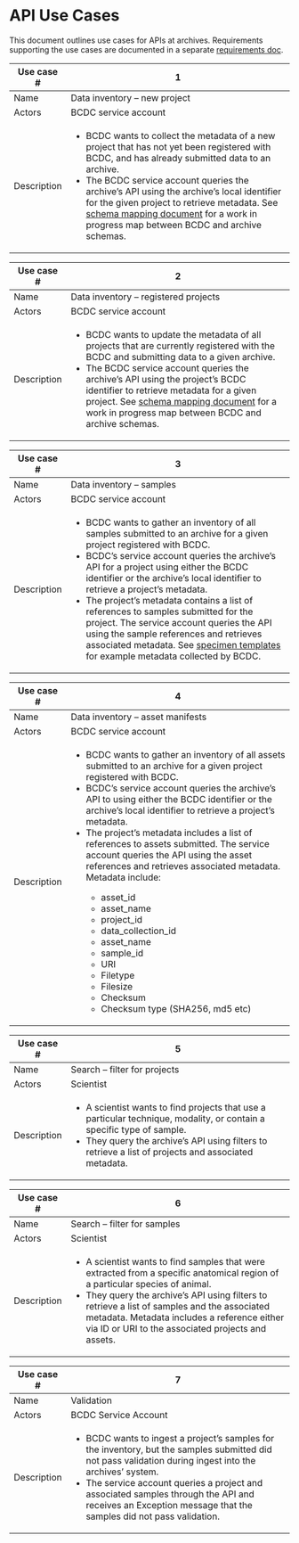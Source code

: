 # API Use Cases

This document outlines use cases for APIs at archives. Requirements supporting the
use cases are documented in a separate [requirements doc](api-requirements.md).


<table id="new-project" class="tg">
<thead>
  <tr>
    <th class="tg-0pky">Use case #</th>
    <th class="tg-0pky">1</th>
  </tr>
</thead>
<tbody>
  <tr>
    <td class="tg-0pky">Name</td>
    <td class="tg-0pky">Data inventory – new project</td>
  </tr>
  <tr>
    <td class="tg-0pky">Actors</td>
    <td class="tg-0pky">BCDC service account</td>
  </tr>
  <tr>
    <td class="tg-0pky">Description</td>
    <td class="tg-0pky">
        <ul>
            <li>
                BCDC wants to collect the metadata of a new project that has not yet been registered with BCDC, and has already submitted data to an archive.
            </li>
            <li>
                <span>The BCDC service account queries the archive’s API using the archive’s local identifier for the given project to retrieve metadata. 
                See <a href="https://github.com/BICCN/BCDC-Metadata/blob/83b00c19d21a7ef73196936a7b8e66b8637e59ee/design/schema/mappings.csv">schema mapping document</a> for a work in progress map between BCDC and archive schemas.</span>
            </li>
        </ul>
    </td>
  </tr>
</tbody>
</table>

<table id="registered-projects" class="tg">
<thead>
  <tr>
    <th class="tg-0lax">Use case #</th>
    <th class="tg-0lax">2</th>
  </tr>
</thead>
<tbody>
  <tr>
    <td class="tg-0lax">Name</td>
    <td class="tg-0lax">Data inventory – registered projects</td>
  </tr>
  <tr>
    <td class="tg-0lax">Actors</td>
    <td class="tg-0lax">BCDC service account</td>
  </tr>
  <tr>
    <td class="tg-0lax">Description</td>
    <td class="tg-0lax">
        <ul>
            <li>
                BCDC wants to update the metadata of all projects that are currently registered with the BCDC and submitting data to a given archive.
            </li>
            <li>
                <span>
                    The BCDC service account queries the archive’s API using the project’s BCDC identifier to retrieve metadata for a given project. See <a href="https://github.com/BICCN/BCDC-Metadata/blob/83b00c19d21a7ef73196936a7b8e66b8637e59ee/design/schema/mappings.csv">schema mapping document</a> for a work in progress map between BCDC and archive schemas.
                </span>
            </li>
        </ul>
    </td>
  </tr>
</tbody>
</table>

<table id="samples" class="tg">
<thead>
  <tr>
    <th class="tg-0lax">Use case #</th>
    <th class="tg-0lax">3</th>
  </tr>
</thead>
<tbody>
  <tr>
    <td class="tg-0lax">Name</td>
    <td class="tg-0lax">Data inventory – samples</td>
  </tr>
  <tr>
    <td class="tg-0lax">Actors</td>
    <td class="tg-0lax">BCDC service account</td>
  </tr>
  <tr>
    <td class="tg-0lax">Description</td>
    <td class="tg-0lax">
    <ul>
        <li>
            BCDC wants to gather an inventory of all samples submitted to an archive for a given project registered with BCDC.
        </li>
        <li>
            BCDC’s service account queries the archive’s API for a project using either the BCDC identifier or the archive’s local identifier to retrieve a project’s metadata.
        </li>
        <li>
            <span>
                The project’s metadata contains a list of references to samples submitted for the project. The service account queries the API using the sample references and retrieves associated metadata. See <a href="https://github.com/BICCN/BCDC-Metadata/tree/master/Templates/sample_inventory"> specimen templates</a> for example metadata collected by BCDC.
            </span>
        </li>
    </ul>
  </tr>
</tbody>
</table>

<table class="tg">
<thead>
  <tr>
    <th class="tg-0lax">Use case #</th>
    <th class="tg-0lax">4</th>
  </tr>
</thead>
<tbody>
  <tr>
    <td class="tg-0lax">Name</td>
    <td class="tg-0lax">Data inventory – asset manifests</td>
  </tr>
  <tr>
    <td class="tg-0lax">Actors</td>
    <td class="tg-0lax">BCDC service account</td>
  </tr>
  <tr>
    <td class="tg-0lax">Description</td>
    <td class="tg-0lax">
        <ul>
            <li>
                BCDC wants to gather an inventory of all assets submitted to an archive for a given project registered with BCDC.
            </li>
            <li>
                BCDC’s service account queries the archive’s API to using either the BCDC identifier or the archive’s local identifier to retrieve a project’s metadata.
            </li>
            <li>
                The project’s metadata includes a list of references to assets submitted. The service account queries the API using the asset references and retrieves associated metadata. Metadata include:
            </li>
                <ul>
                    <li>asset_id</li>
                    <li>asset_name</li>
                    <li>project_id</li>
                    <li>data_collection_id</li>
                    <li>asset_name</li>
                    <li>sample_id</li>
                    <li>URI</li>
                    <li>Filetype</li>
                    <li>Filesize</li>
                    <li>Checksum</li>
                    <li>Checksum type (SHA256, md5 etc)</li>
                </ul>
        </ul>
  </tr>
</tbody>
</table>

<table class="tg">
    <thead>
    <tr>
        <th class="tg-0lax">Use case #</th>
        <th class="tg-0lax">5</th>
    </tr>
    </thead>
    <tbody>
    <tr>
        <td class="tg-0lax">Name</td>
        <td class="tg-0lax">Search – filter for projects</td>
    </tr>
    <tr>
        <td class="tg-0lax">Actors</td>
        <td class="tg-0lax">Scientist</td>
    </tr>
    <tr>
        <td class="tg-0lax">Description</td>
        <td class="tg-0lax">
            <ul>
                <li>
                    A scientist wants to find projects that use a particular technique, modality, or contain a specific type of sample.
                </li>
                <li>
                    They query the archive’s API using filters to retrieve a list of projects and associated metadata.
                </li>
            </ul>
    </tr>
    </tbody>
</table>

<table class="tg">
<thead>
  <tr>
    <th class="tg-0lax">Use case #</th>
    <th class="tg-0lax">6</th>
  </tr>
</thead>
<tbody>
  <tr>
    <td class="tg-0lax">Name</td>
    <td class="tg-0lax">Search – filter for samples</td>
  </tr>
  <tr>
    <td class="tg-0lax">Actors</td>
    <td class="tg-0lax">Scientist</td>
  </tr>
  <tr>
    <td class="tg-0lax">Description</td>
    <td class="tg-0lax">
        <ul>
            <li>
                A scientist wants to find samples that were extracted from a specific anatomical region of a particular species of animal.
            </li>
            <li>
                They query the archive’s API using filters to retrieve a list of samples and the associated metadata. Metadata includes a reference either via ID or URI to the associated projects and assets.
            </li>
        </ul>
  </tr>
</tbody>
</table>

<table class="tg">
<thead>
  <tr>
    <th class="tg-0lax">Use case #</th>
    <th class="tg-0lax">7</th>
  </tr>
</thead>
<tbody>
  <tr>
    <td class="tg-0lax">Name</td>
    <td class="tg-0lax">Validation</td>
  </tr>
  <tr>
    <td class="tg-0lax">Actors</td>
    <td class="tg-0lax">BCDC Service Account</td>
  </tr>
  <tr>
    <td class="tg-0lax">Description</td>
    <td class="tg-0lax">
        <ul>
            <li>
                BCDC wants to ingest a project’s samples for the inventory, but the samples submitted did not pass validation during ingest into the archives’ system.
            </li>
            <li>
                The service account queries a project and associated samples through the API and receives an Exception message that the samples did not pass validation.
            </li>
        </ul>
  </tr>
</tbody>
</table>